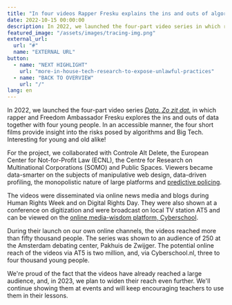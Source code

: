 ```yaml
---
title: "In four videos Rapper Fresku explains the ins and outs of algorithms and platforms"
date: 2022-10-15 00:00:00
description: In 2022, we launched the four-part video series in which rapper and Freedom Ambassador Fresku explores the ins and outs of data together with four young people.
featured_image: "/assets/images/tracing-img.png"
external_url:
  url: "#"
  name: "EXTERNAL URL"
button:
  - name: "NEXT HIGHLIGHT"
    url: "more-in-house-tech-research-to-expose-unlawful-practices"
  - name: "BACK TO OVERVIEW"
    url: "/"
lang: en
---
```


In 2022, we launched the four-part video series [*Data. Zo zit dat.*](https://www.bitsoffreedom.nl/data-zo-zit-dat/) in which rapper and Freedom Ambassador Fresku explores the ins and outs of data together with four young people. In an accessible manner, the four short films provide insight into the risks posed by algorithms and Big Tech. Interesting for young and old alike!

For the project, we collaborated with Controle Alt Delete, the European Center for Not-for-Profit Law (ECNL), the Centre for Research on Multinational Corporations (SOMO) and Public Spaces. Viewers became data-smarter on the subjects of manipulative web design, data-driven profiling, the monopolistic nature of large platforms and [predictive policing](https://www.bitsoffreedom.nl/video/data-zo-zit-dat/predictive-policing/).

The videos were disseminated via online news media and blogs during Human Rights Week and on Digital Rights Day. They were also shown at a conference on digitization and were broadcast on local TV station AT5 and can be viewed on the [online media-wisdom platform, Cyberschool](https://cyberschool.nl/tips/bitsoffreedom/).

During their launch on our own online channels, the videos reached more than fifty thousand people. The series was shown to an audience of 250 at the Amsterdam debating center, Pakhuis de Zwijger. The potential online reach of the videos via AT5 is two million, and, via Cyberschool.nl, three to four thousand young people.

We're proud of the fact that the videos have already reached a large audience, and, in 2023, we plan to widen their reach even further. We'll continue showing them at events and will keep encouraging teachers to use them in their lessons.